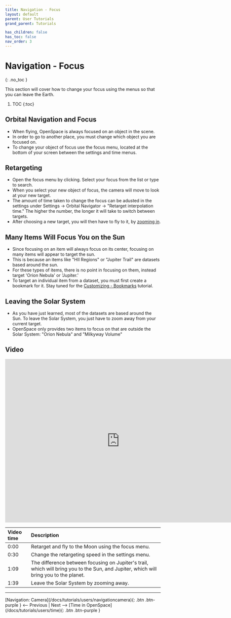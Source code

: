 ```yaml
---
title: Navigation - Focus
layout: default
parent: User Tutorials
grand_parent: Tutorials

has_children: false
has_toc: false
nav_order: 3
---
```


# Navigation - Focus
{: .no_toc }

This section will cover how to change your focus using the menus so that you can leave the Earth.

1. TOC
{:toc}

## Orbital Navigation and Focus
 - When flying, OpenSpace is always focused on an object in the scene.
 - In order to go to another place, you must change which object you are focused on.
 - To change your object of focus use the focus menu, located at the bottom of your screen between the settings and time menus.

## Retargeting
 - Open the focus menu by clicking. Select your focus from the list or type to search.
 - When you select your new object of focus, the camera will move to look at your new target.
 - The amount of time taken to change the focus can be adusted in the settings under Settings -> Orbital Navigator -> "Retarget interpolation time." The higher the number, the longer it will take to switch between targets.
 - After choosing a new target, you will then have to fly to it, by [zooming in](/docs/tutorials/users/navigationcamera.html#zoom).

## Many Items Will Focus You on the Sun
 - Since focusing on an item will always focus on its center, focusing on many items will appear to target the sun.
 - This is because an items like "HII Regions" or "Jupiter Trail" are datasets based around the sun.
 - For these types of items, there is no point in focusing on them, instead target 'Orion Nebula'
 or 'Jupiter.'
 - To target an individual item from a dataset, you must first create a bookmark for it. Stay tuned for the [Customizing - Bookmarks](docs/tutorials/users/customizingbookmarks) tutorial.

## Leaving the Solar System
 - As you have just learned, most of the datasets are based around the Sun. To leave the Solar System, you just have to zoom away from your current target.
 - OpenSpace only provides two items to focus on that are outside the Solar System: "Orion Nebula" and "Milkyway Volume"

## Video

<iframe width="740" height="530" src="https://www.youtube.com/embed/mJLMu8FC0OQ" frameborder="0" allow="autoplay; encrypted-media" allowfullscreen></iframe>

| Video time | Description |
|:-------------|:------------------|
| 0:00 | Retarget and fly to the Moon using the focus menu. |
| 0:30 | Change the retargeting speed in the settings menu. |
| 1:09 | The difference between focusing on Jupiter's trail, which will bring you to the Sun, and Jupiter, which will bring you to the planet. |
| 1:39 | Leave the Solar System by zooming away. |

---
<span class="v-align-middle">
[Navigation: Camera](/docs/tutorials/users/navigationcamera){: .btn .btn-purple }
</span>
<span class="fs-6"><-- Previous |</span>
<span class="fs-6">Next -->  </span>
<span class="v-align-middle">
[Time in OpenSpace](/docs/tutorials/users/time){: .btn .btn-purple }
</span>

